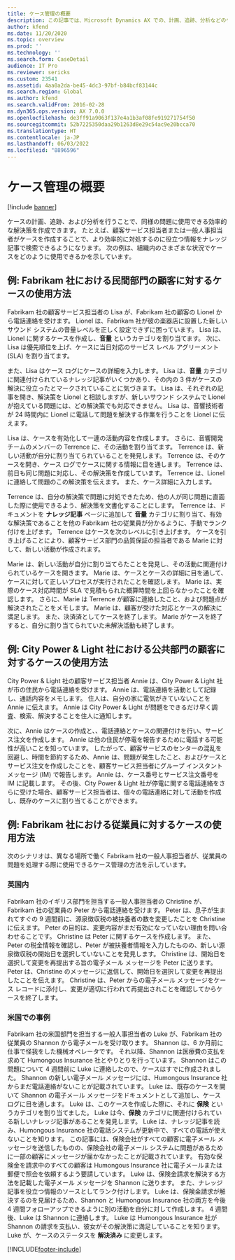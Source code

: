 ```yaml
---
title: ケース管理の概要
description: この記事では、Microsoft Dynamics AX での、計画、追跡、分析などのケース管理の概要を示します。
author: kfend
ms.date: 11/20/2020
ms.topic: overview
ms.prod: ''
ms.technology: ''
ms.search.form: CaseDetail
audience: IT Pro
ms.reviewer: sericks
ms.custom: 23541
ms.assetid: 4aa0a2da-be45-4dc3-97bf-b84bcf83144c
ms.search.region: Global
ms.author: kfend
ms.search.validFrom: 2016-02-28
ms.dyn365.ops.version: AX 7.0.0
ms.openlocfilehash: de3ff91a9063f137e4a1b3af08fe919271754f50
ms.sourcegitcommit: 52b7225350daa29b1263d8e29c54ac9e20bcca70
ms.translationtype: HT
ms.contentlocale: ja-JP
ms.lasthandoff: 06/03/2022
ms.locfileid: "8896596"
---
```

# <a name="case-management-overview"></a>ケース管理の概要

[!include [banner](../includes/banner.md)]

ケースの計画、追跡、および分析を行うことで、同様の問題に使用できる効率的な解決策を作成できます。 たとえば、顧客サービス担当者または一般人事担当者がケースを作成することで、より効率的に対処するのに役立つ情報をナレッジ記事で検索できるようになります。 次の例は、組織内のさまざまな状況でケースをどのように使用できるかを示しています。

## <a name="example-how-fabrikam-uses-cases-for-customers-in-the-private-sector"></a>例: Fabrikam 社における民間部門の顧客に対するケースの使用方法

Fabrikam 社の顧客サービス担当者の Lisa が、Fabrikam 社の顧客の Lionel から電話連絡を受けます。 Lionel は、Fabrikam 社が彼の楽器店に設置した新しいサウンド システムの音量レベルを正しく設定できずに困っています。 Lisa は、Lionel に関するケースを作成し、**音量** というカテゴリを割り当てます。 次に、Lisa は優先順位を上げ、ケースに当日対応のサービス レベル アグリーメント (SLA) を割り当てます。 

また、Lisa はケース ログにケースの詳細を入力します。 Lisa は、**音量** カテゴリに関連付けられているナレッジ記事がいくつかあり、その内の 3 件がケースの解決に役立ったとマークされていることに気づきます。 Lisa は、それぞれの記事を開き、解決策を Lionel と相談しますが、新しいサウンド システムで Lionel が抱えている問題には、どの解決策でも対応できません。 Lisa は、音響技術者が 24 時間内に Lionel に電話して問題を解決する作業を行うことを Lionel に伝えます。 

Lisa は、ケースを有効化して一連の活動内容を作成します。 さらに、音響開発チームのメンバーの Terrence に、その活動を割り当てます。 Terrence は、新しい活動が自分に割り当てられていることを発見します。 Terrence は、そのケースを開き、ケース ログでケースに関する情報に目を通します。 Terrence は、前日も同じ問題に対応し、その解決策を作成しています。 Terrence は、Lionel に連絡して問題のこの解決策を伝えます。 また、ケース詳細に入力します。 

Terrence は、自分の解決策で問題に対処できたため、他の人が同じ問題に直面した際に使用できるよう、解決策を文書化することにします。 Terrence は、ドキュメントを **ナレッジ記事** ページに追加して **音量** カテゴリに割り当て、有効な解決策であることを他の Fabrikam 社の従業員が分かるように、手動でランク付けを上げます。 Terrence はケースを次のレベルに引き上げます。 ケースを引き上げることにより、顧客サービス部門の品質保証の担当者である Marie に対して、新しい活動が作成されます。 

Marie は、新しい活動が自分に割り当てらたことを発見し、その活動に関連付けられているケースを開きます。 Marie は、ケースとケースの詳細に目を通して、ケースに対して正しいプロセスが実行されたことを確認します。 Marie は、実際のケース対応時間が SLA で見積もられた概算時間を上回らなかったことを確認します。 さらに、Marie は Terrence が顧客に連絡したこと、および問題点が解決されたことをメモします。 Marie は、顧客が受けた対応とケースの解決に満足します。 また、決済済としてケースを終了します。 Marie がケースを終了すると、自分に割り当てられていた未解決活動も終了します。

## <a name="example-how-city-power--light-uses-cases-for-customers-in-the-public-sector"></a>例: City Power & Light 社における公共部門の顧客に対するケースの使用方法

City Power & Light 社の顧客サービス担当者 Annie は、City Power & Light 社が市の住民から電話連絡を受けます。 Annie は、電話連絡を活動として記録し、通話内容をメモします。 住人は、自分の家に電気がきていないことを Annie に伝えます。 Annie は City Power & Light が問題をできるだけ早く調査、検索、解決することを住人に通知します。 

次に、Annie はケースの作成と、、電話連絡とケースの関連付けを行い、サービス注文を作成します。 Annie は他の住民が停電を報告するために電話する可能性が高いことを知っています。 したがって、顧客サービスのセンターの混乱を回避し、時間を節約するため、Annie は、問題が発生したこと、およびケースとサービス注文を作成したことを、顧客サービス担当者にグループ インスタント メッセージ (IM) で報告します。 Annie は、ケース番号とサービス注文番号を IM に記載します。 その後、City Power & Light 社が停電に関する電話連絡をさらに受けた場合、顧客サービス担当者は、個々の電話連絡に対して活動を作成し、既存のケースに割り当てることができます。

## <a name="example-how-fabrikam-uses-cases-for-employees"></a>例: Fabrikam 社における従業員に対するケースの使用方法

次のシナリオは、異なる場所で働く Fabrikam 社の一般人事担当者が、従業員の問題を処理する際に使用できるケース管理の方法を示しています。

### <a name="in-great-britain"></a>英国内

Fabrikam 社のイギリス部門を担当する一般人事担当者の Christine が、Fabrikam 社の従業員の Peter から電話連絡を受けます。 Peter は、息子が生まれてすぐの 9 週間前に、源泉徴収税の被扶養者の数を変更したことを Christine に伝えます。 Peter の目的は、変更内容がまだ有効になっていない理由を問い合わせることです。 Christine は Peter に関するケースを作成します。 また、Peter の税金情報を確認し、Peter が被扶養者情報を入力したものの、新しい源泉徴収税の開始日を選択していないことを発見します。 Christine は、開始日を選択して変更を再提出する旨の電子メール メッセージを Peter に送ります。 Peter は、Christine のメッセージに返信して、開始日を選択して変更を再提出したことを伝えます。 Christine は、Peter からの電子メール メッセージをケース レコードに添付し、変更が適切に行われて再提出されことを確認してからケースを終了します。

### <a name="in-the-united-states"></a>米国での事例

Fabrikam 社の米国部門を担当する一般人事担当者の Luke が、Fabrikam 社の従業員の Shannon から電子メールを受け取ります。 Shannon は、6 か月前に仕事で怪我をした機械オペレータです。 それ以降、Shannon は医療費の支払を求めて Humongous Insurance 社とやりとりを行っています。 Shannon はこの問題について 4 週間前に Luke に連絡したので、ケースはすでに作成されました。 Shannon の新しい電子メール メッセージには、Humongous Insurance 社からまだ電話連絡がないことが記載されています。 Luke は、既存のケースを開いて Shannon の電子メール メッセージをドキュメントとして追加し、ケース ログに目を通します。 Luke は、このケースを作成した際に、それに **保険** というカテゴリを割り当てました。 Luke は今、**保険** カテゴリに関連付けられている新しいナレッジ記事があることを発見します。 Luke は、ナレッジ記事を読み、Humongous Insurance 社の電話システムが更新中で、すべての電話が使えないことを知ります。 この記事には、保険会社がすべての顧客に電子メール メッセージを送信したものの、保険会社の電子メール システムに問題があるために一部の顧客にメッセージが届かなかったことが記載されています。 有効な保険金を請求中のすべての顧客は Humongous Insurance 社に電子メールまたは郵便で照会を依頼するよう要請しています。 Luke は、保険金請求を解決する方法を記載した電子メール メッセージを Shannon に送ります。 また、ナレッジ記事を役立つ情報のソースとしてランク付けします。 Luke は、保険金請求が解決するのを見届けるため、Shannon と Humongous Insurance 社の両方を今後 4 週間フォローアップできるように別の活動を自分に対して作成します。 4 週間後、Luke は Shannon に連絡します。 Luke は Humongous Insurance 社が Shannon の請求を支払い、彼女がその解決策に満足していることを知ります。 Luke が、ケースのステータスを **解決済み** に変更します。


[!INCLUDE[footer-include](../../../includes/footer-banner.md)]